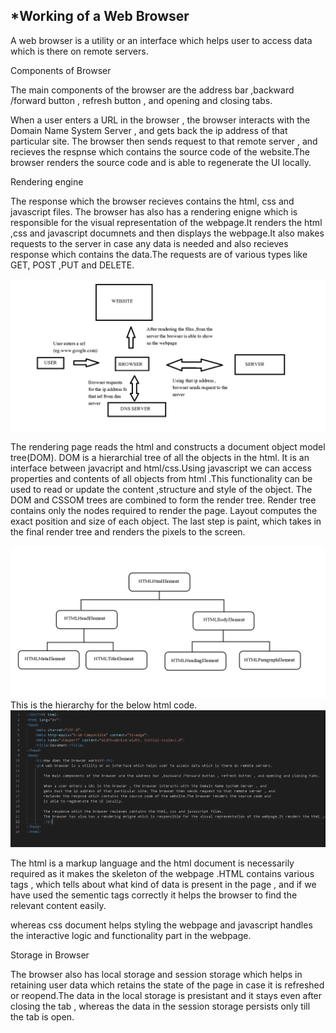 ## *Working of a Web Browser

A web browser is a utility or an interface which helps user to access data which is there on remote servers.

Components of Browser

The main components of the browser are the address bar ,backward /forward button , refresh button , and opening and closing tabs.

When a user enters a URL in the browser , the browser interacts with the Domain Name System Server , and
gets back the ip address of that particular site. The browser then sends request to that remote server , and
recieves the respnse which contains the source code of the website.The browser renders the source code and
is able to regenerate the UI locally.

Rendering engine

The response which the browser recieves contains the html, css and javascript files.
The browser has also has a rendering enigne which is responsible for the visual representation of the webpage.It renders the html ,css  and javascript documnets and then displays the webpage.It also makes requests to the server in case any data is needed and also recieves response which contains the data.The requests are of various types like GET, POST ,PUT and DELETE.


![My image](./images/browser.png)

The rendering page reads the html and constructs a document object model tree(DOM). DOM is a hierarchial tree of all the objects in the html. It is an interface between javacript and html/css.Using javascript we can access  properties and contents of all objects from html .This functionality can be used to read or update the content ,structure and style of the object.
The DOM and CSSOM trees are combined to form the render tree.
Render tree contains only the nodes required to render the page.
Layout computes the exact position and size of each object.
The last step is paint, which takes in the final render tree and renders the pixels to the screen.

![My image](./images/hierarchy-diag.png)
This is the hierarchy for the below html code.
![My image](./images/html.PNG)


The html is a markup language and the html document is necessarily required as it makes the skeleton of the webpage .HTML contains various tags , which tells about what kind of data is present in the page , and if we have used the sementic tags correctly it helps the browser to find the relevant content easily.

whereas css document helps styling the webpage and javascript handles the interactive logic and functionality part in the webpage.

Storage in Browser

The browser also has local storage and session storage which helps in retaining user data which retains the state of the page in case it is refreshed or reopend.The data in the local storage is presistant and it stays even after closing the tab , whereas the data in the session storage persists only till the tab is open.

